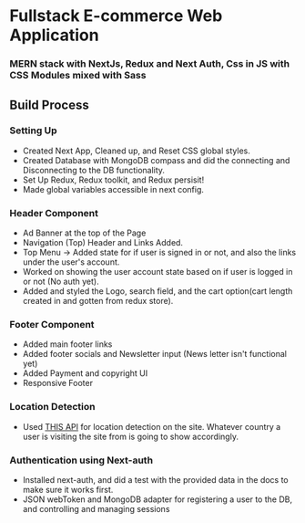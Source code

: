# Fullstack E-commerce Web Application
### MERN stack with NextJs, Redux and Next Auth, Css in JS with CSS Modules mixed with Sass 


## Build Process
### Setting Up
- Created Next App, Cleaned up, and Reset CSS global styles.
- Created Database with MongoDB compass and did the connecting and Disconnecting to the DB functionality.
- Set Up Redux, Redux toolkit, and Redux persisit!
- Made global variables accessible in next config.

### Header Component
- Ad Banner at the top of the Page
- Navigation (Top) Header and Links Added.
- Top Menu -> Added state for if user is signed in or not, and also the links under the user's account.
- Worked on showing the user account state based on if user is logged in or not (No auth yet).
- Added and styled the Logo, search field, and the cart option(cart length created in and gotten from redux store).

### Footer Component
- Added main footer links
- Added footer socials and Newsletter input (News letter isn't functional yet)
- Added Payment and copyright UI
- Responsive Footer

### Location Detection
- Used [THIS API](https://ipregistry.co/) for location detection on the site. Whatever country a user is visiting the site from is going to show accordingly. 

### Authentication using Next-auth
- Installed next-auth, and did a test with the provided data in the docs to make sure it works first.
- JSON webToken and MongoDB adapter for registering a user to the DB, and controlling and managing sessions 
